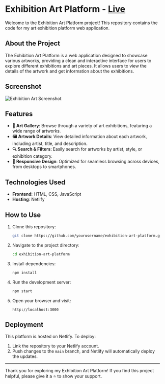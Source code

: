 # Exhibition Art Platform - [Live](https://exhibition-art.netlify.app/)

Welcome to the Exhibition Art Platform project! This repository contains the code for my art exhibition platform web application.

## About the Project

The Exhibition Art Platform is a web application designed to showcase various artworks, providing a clean and interactive interface for users to explore different exhibitions and art pieces. It allows users to view the details of the artwork and get information about the exhibitions.

## Screenshot

![Exhibition Art Screenshot](./assets/images/exhi.png)

## Features

- **🎨 Art Gallery**: Browse through a variety of art exhibitions, featuring a wide range of artworks.
- **🖼️ Artwork Details**: View detailed information about each artwork, including artist, title, and description.
- **🔍 Search & Filters**: Easily search for artworks by artist, style, or exhibition category.
- **📱 Responsive Design**: Optimized for seamless browsing across devices, from desktops to smartphones.

## Technologies Used

- **Frontend**: HTML, CSS, JavaScript
- **Hosting**: Netlify

## How to Use

1. Clone this repository:
   ```bash
   git clone https://github.com/yourusername/exhibition-art-platform.git
   ```
2. Navigate to the project directory:
   ```bash
   cd exhibition-art-platform
   ```
3. Install dependencies:
   ```bash
   npm install
   ```
4. Run the development server:
   ```bash
   npm start
   ```
5. Open your browser and visit:
   ```
   http://localhost:3000
   ```

## Deployment

This platform is hosted on Netlify. To deploy:
1. Link the repository to your Netlify account.
2. Push changes to the `main` branch, and Netlify will automatically deploy the updates.

---

Thank you for exploring my Exhibition Art Platform! If you find this project helpful, please give it a ⭐ to show your support.

